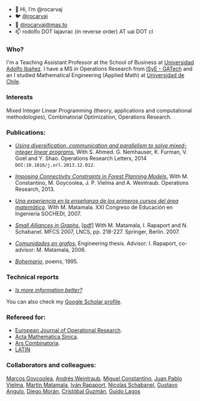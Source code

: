 - 👋 Hi, I’m @rocarvaj
- 🐦 [@rocarvaj](https://twitter.com/rocarvaj)
- 🐘 [@rocarvaj@mas.to](https://mas.to/@rocarvaj)
- 📫 rodolfo DOT lajavrac (in reverse order) AT uai DOT cl

### Who? ###
I'm a Teaching Assistant Professor at the School of Business at [Universidad Adolfo Iba&ntilde;ez](http://www.uai.cl/facultades-y-carreras/escuela-de-negocios). I have a MS in Operations Research from [ISyE - GATech](http://www.isye.gatech.edu) and an 
I studied Mathematical Engineering (Applied Math) at [Universidad de Chile](http://www.dim.uchile.cl).

### Interests ###
Mixed Integer Linear Programming (theory, applications and computational methodologies), Combinatorial Optimization, Operations Research.

### Publications: ###
- [*Using diversification, communication and parallelism to solve mixed-integer linear programs.*](http://www.sciencedirect.com/science/article/pii/S0167637714000236) With S. Ahmed. G. Nemhauser, K. Furman,
V. Goel and Y. Shao. Operations Research Letters, 2014 `DOI:10.1016/j.orl.2013.12.012`.

- [*Imposing Connectivity Constraints in Forest Planning Models.*](https://pubsonline.informs.org/doi/10.1287/opre.2013.1183) With M. Constantino, M. Goycoolea, J. P. Vielma and A. Weintraub. Operations Research, 2013.
- [*Una experiencia en la ense&ntilde;anza de los primeros cursos del &aacute;rea matem&aacute;tica*][sochedi07]. With M. Matamala. XXI Congreso de Educaci&oacute;n en Ingenier&iacute;a SOCHEDI, 2007.
- [*Small Alliances in Graphs.*][mfcs07] [[pdf]][mfcs07_pdf] With M. Matamala, I. Rapaport and N. Schabanel. MFCS 2007, LNCS, pp. 218-227. Springer, Berlin. 2007.
- [*Comunidades en grafos.*][comunidades06] Engineering thesis. Advisor: I. Rapaport, co-advisor: M. Matamala, 2006.
- [*Bohemario*][bohemario95], poems, 1995.

### Technical reports ###
- [*Is more information better?*](https://dl.dropboxusercontent.com/u/356769/Research/isinformationbetter.pdf)

You can also check my [Google Scholar profile](http://scholar.google.com/citations?hl=en&user=O3DhVXMAAAAJ).

### Refereed for: ###
- [European Journal of Operational Research](http://www.journals.elsevier.com/european-journal-of-operational-research/).
- [Acta Mathematica Sinica](http://www.springer.com/mathematics/journal/10114).
- [Ars Combinatoria](http://www.combinatorialmath.ca/arscombinatoria/). 
- [LATIN](http://www.latintcs.org/)

### Collaborators and colleagues: ###
[Marcos Goycoolea](https://mgoycool.github.io/), 
[Andr&eacute;s Weintraub](http://www.dii.uchile.cl/~aweintra/), 
[Miguel Constantino](http://www.deio.fc.ul.pt/ficha_pessoal/ficha_miguel-constantino.php), 
[Juan Pablo Vielma](http://www.mit.edu/~jvielma/),
[Mart&iacute;n Matamala](http://www.dim.uchile.cl/~mmatamal),
[Iv&aacute;n Rapaport](http://www.dim.uchile.cl/~rapaport),
[Nicolas Schabanel](http://www.liafa.jussieu.fr/~nschaban/), 
[Gustavo Angulo](http://www2.isye.gatech.edu/~giao3), 
[Diego Mor&aacute;n](https://sites.google.com/view/damr), 
[Crist&oacute;bal Guzm&aacute;n](http://www2.isye.gatech.edu/~cguzman6/Home.html),
[Guido Lagos](http://www2.isye.gatech.edu/~grlb3/)


[sochedi07]: http://www2.isye.gatech.edu/~rcarvajal3/material/research/sochedi07.pdf
[mfcs07]: http://www.springerlink.com/content/k28384113576g382/
[mfcs07_pdf]: http://www2.isye.gatech.edu/~rcarvajal3/material/research/small_mfcs07.pdf
[comunidades06]: http://www.cybertesis.cl/tesis/uchile/2006/carvajal_r/html/index-frames.html
[bohemario95]: http://books.google.com/books?id=u60_UxhzWZ8C
[oldGrowth_pdf]: http://www2.isye.gatech.edu/~rcarvajal3/material/research/oldgrowth_121017.pdf
